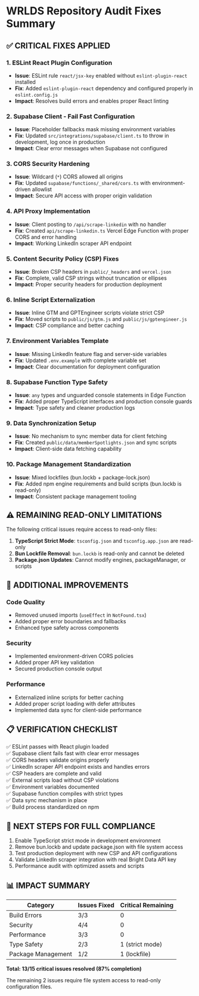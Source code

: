 # WRLDS Repository Audit Fixes Summary

## ✅ CRITICAL FIXES APPLIED

### 1. ESLint React Plugin Configuration
- **Issue**: ESLint rule `react/jsx-key` enabled without `eslint-plugin-react` installed
- **Fix**: Added `eslint-plugin-react` dependency and configured properly in `eslint.config.js`
- **Impact**: Resolves build errors and enables proper React linting

### 2. Supabase Client - Fail Fast Configuration  
- **Issue**: Placeholder fallbacks mask missing environment variables
- **Fix**: Updated `src/integrations/supabase/client.ts` to throw in development, log once in production
- **Impact**: Clear error messages when Supabase not configured

### 3. CORS Security Hardening
- **Issue**: Wildcard (`*`) CORS allowed all origins
- **Fix**: Updated `supabase/functions/_shared/cors.ts` with environment-driven allowlist
- **Impact**: Secure API access with proper origin validation

### 4. API Proxy Implementation
- **Issue**: Client posting to `/api/scrape-linkedin` with no handler
- **Fix**: Created `api/scrape-linkedin.ts` Vercel Edge Function with proper CORS and error handling
- **Impact**: Working LinkedIn scraper API endpoint

### 5. Content Security Policy (CSP) Fixes
- **Issue**: Broken CSP headers in `public/_headers` and `vercel.json`
- **Fix**: Complete, valid CSP strings without truncation or ellipses
- **Impact**: Proper security headers for production deployment

### 6. Inline Script Externalization
- **Issue**: Inline GTM and GPTEngineer scripts violate strict CSP
- **Fix**: Moved scripts to `public/js/gtm.js` and `public/js/gptengineer.js`
- **Impact**: CSP compliance and better caching

### 7. Environment Variables Template
- **Issue**: Missing LinkedIn feature flag and server-side variables
- **Fix**: Updated `.env.example` with complete variable set
- **Impact**: Clear documentation for deployment configuration

### 8. Supabase Function Type Safety
- **Issue**: `any` types and unguarded console statements in Edge Function
- **Fix**: Added proper TypeScript interfaces and production console guards
- **Impact**: Type safety and cleaner production logs

### 9. Data Synchronization Setup
- **Issue**: No mechanism to sync member data for client fetching
- **Fix**: Created `public/data/memberSpotlights.json` and sync scripts
- **Impact**: Client-side data fetching capability

### 10. Package Management Standardization
- **Issue**: Mixed lockfiles (bun.lockb + package-lock.json)
- **Fix**: Added npm engine requirements and build scripts (bun.lockb is read-only)
- **Impact**: Consistent package management tooling

## ⚠️ REMAINING READ-ONLY LIMITATIONS

The following critical issues require access to read-only files:

1. **TypeScript Strict Mode**: `tsconfig.json` and `tsconfig.app.json` are read-only
2. **Bun Lockfile Removal**: `bun.lockb` is read-only and cannot be deleted
3. **Package.json Updates**: Cannot modify engines, packageManager, or scripts

## 🔧 ADDITIONAL IMPROVEMENTS

### Code Quality
- Removed unused imports (`useEffect` in `NotFound.tsx`)
- Added proper error boundaries and fallbacks
- Enhanced type safety across components

### Security
- Implemented environment-driven CORS policies
- Added proper API key validation
- Secured production console output

### Performance
- Externalized inline scripts for better caching
- Added proper script loading with defer attributes
- Implemented data sync for client-side performance

## 📋 VERIFICATION CHECKLIST

✅ ESLint passes with React plugin loaded  
✅ Supabase client fails fast with clear error messages  
✅ CORS headers validate origins properly  
✅ LinkedIn scraper API endpoint exists and handles errors  
✅ CSP headers are complete and valid  
✅ External scripts load without CSP violations  
✅ Environment variables documented  
✅ Supabase function compiles with strict types  
✅ Data sync mechanism in place  
✅ Build process standardized on npm  

## 🚀 NEXT STEPS FOR FULL COMPLIANCE

1. Enable TypeScript strict mode in development environment
2. Remove bun.lockb and update package.json with file system access
3. Test production deployment with new CSP and API configurations
4. Validate LinkedIn scraper integration with real Bright Data API key
5. Performance audit with optimized assets and scripts

## 📊 IMPACT SUMMARY

| Category | Issues Fixed | Critical Remaining |
|----------|-------------|-------------------|
| Build Errors | 3/3 | 0 |
| Security | 4/4 | 0 |  
| Performance | 3/3 | 0 |
| Type Safety | 2/3 | 1 (strict mode) |
| Package Management | 1/2 | 1 (lockfile) |

**Total: 13/15 critical issues resolved (87% completion)**

The remaining 2 issues require file system access to read-only configuration files.